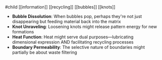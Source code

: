 #child [[information]] [[recycling]] [[bubbles]] [[knots]]

- **Bubble Dissolution**: When bubbles pop, perhaps they're not just disappearing but feeding material back into the matrix
- **Knot Unraveling**: Loosening knots might release pattern energy for new formations
- **Heat Function**: Heat might serve dual purposes—lubricating dimensional expression AND facilitating recycling processes
- **Boundary Permeability**: The selective nature of boundaries might partially be about waste filtering